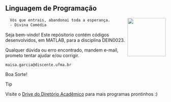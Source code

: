 ## Linguagem de Programação

<img src="https://portalpadrao.ufma.br/site/institucional/superintendencias/sce/manual-da-marca/png-logo-ufma-colorido.png/@@images/image.png" width="120" align="right"> </a>


```bash
  Vós que entrais, abandonai toda a esperança.
  - Divina Comédia
```

Seja bem-vindo! Este repósitorio contém códigos desenvolvidos, em MATLAB, para a disciplina DEIN0023. 

Qualquer dúvida ou erro encontrado, mandem e-mail, prometo tentar ajudar e/ou corrigir.

`maisa.garcia@discente.ufma.br`

Boa Sorte!

> [!TIP]
> Visite o [Drive do Diretório Acadêmico](https://drive.google.com/drive/u/1/folders/1ypSuLBkAdTDFcqNDHhFhFcSgu1zf4_Qs) para mais programas prontinhos :)
